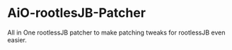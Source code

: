 # AiO-rootlesJB-Patcher
All in One rootlessJB patcher to make patching tweaks for rootlessJB even easier.
